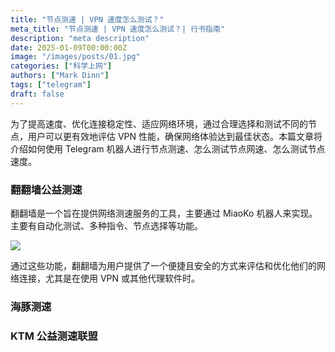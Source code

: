 ```yaml
---
title: "节点测速 | VPN 速度怎么测试？"
meta_title: "节点测速 | VPN 速度怎么测试？| 行书指南"
description: "meta description"
date: 2025-01-09T00:00:00Z
image: "/images/posts/01.jpg"
categories: ["科学上网"]
authors: ["Mark Dinn"]
tags: ["telegram"]
draft: false
---
```


为了提高速度、优化连接稳定性、适应网络环境，通过合理选择和测试不同的节点，用户可以更有效地评估 VPN 性能，确保网络体验达到最佳状态。本篇文章将介绍如何使用 Telegram 机器人进行节点测速、怎么测试节点网速、怎么测试节点速度。

### 翻翻墙公益测速

翻翻墙是一个旨在提供网络测速服务的工具，主要通过 MiaoKo 机器人来实现。主要有自动化测试、多种指令、节点选择等功能。

![](/images/posts/20250108135834.webp)

通过这些功能，翻翻墙为用户提供了一个便捷且安全的方式来评估和优化他们的网络连接，尤其是在使用 VPN 或其他代理软件时。

### 海豚测速

### KTM 公益测速联盟